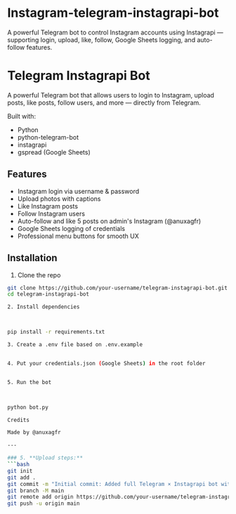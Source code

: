 # Instagram-telegram-instagrapi-bot
A powerful Telegram bot to control Instagram accounts using Instagrapi — supporting login, upload, like, follow, Google Sheets logging, and auto-follow features.


# Telegram Instagrapi Bot

A powerful Telegram bot that allows users to login to Instagram, upload posts, like posts, follow users, and more — directly from Telegram.

Built with:
- Python
- python-telegram-bot
- instagrapi
- gspread (Google Sheets)

## Features
- Instagram login via username & password
- Upload photos with captions
- Like Instagram posts
- Follow Instagram users
- Auto-follow and like 5 posts on admin's Instagram (@anuxagfr)
- Google Sheets logging of credentials
- Professional menu buttons for smooth UX

## Installation
1. Clone the repo
```bash
git clone https://github.com/your-username/telegram-instagrapi-bot.git
cd telegram-instagrapi-bot

2. Install dependencies



pip install -r requirements.txt

3. Create a .env file based on .env.example


4. Put your credentials.json (Google Sheets) in the root folder


5. Run the bot



python bot.py

Credits

Made by @anuxagfr

---

### 5. **Upload steps:**
```bash
git init
git add .
git commit -m "Initial commit: Added full Telegram × Instagrapi bot with login, upload, follow, like, auto-follow, and Google Sheets integration."
git branch -M main
git remote add origin https://github.com/your-username/telegram-instagrapi-bot.git
git push -u origin main


